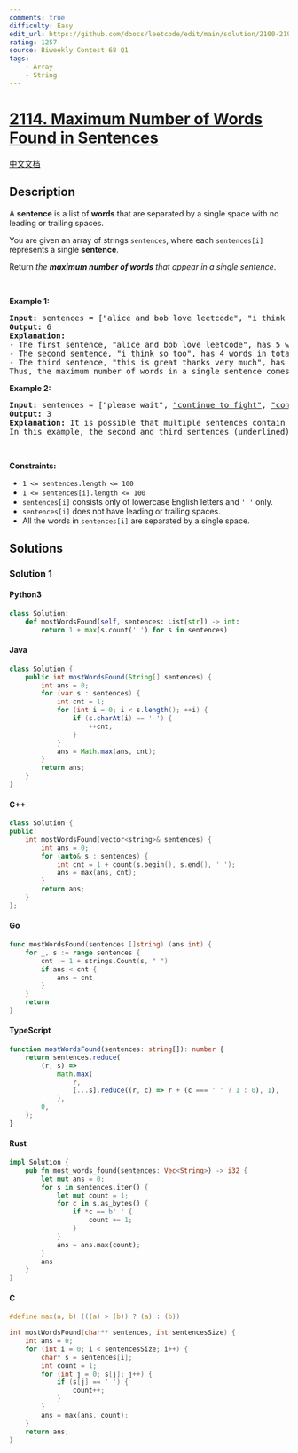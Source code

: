 ```yaml
---
comments: true
difficulty: Easy
edit_url: https://github.com/doocs/leetcode/edit/main/solution/2100-2199/2114.Maximum%20Number%20of%20Words%20Found%20in%20Sentences/README_EN.md
rating: 1257
source: Biweekly Contest 68 Q1
tags:
    - Array
    - String
---
```


<!-- problem:start -->

# [2114. Maximum Number of Words Found in Sentences](https://leetcode.com/problems/maximum-number-of-words-found-in-sentences)

[中文文档](/solution/2100-2199/2114.Maximum%20Number%20of%20Words%20Found%20in%20Sentences/README.md)

## Description

<!-- description:start -->

<p>A <strong>sentence</strong> is a list of <strong>words</strong> that are separated by a single space&nbsp;with no leading or trailing spaces.</p>

<p>You are given an array of strings <code>sentences</code>, where each <code>sentences[i]</code> represents a single <strong>sentence</strong>.</p>

<p>Return <em>the <strong>maximum number of words</strong> that appear in a single sentence</em>.</p>

<p>&nbsp;</p>
<p><strong class="example">Example 1:</strong></p>

<pre>
<strong>Input:</strong> sentences = [&quot;alice and bob love leetcode&quot;, &quot;i think so too&quot;, <u>&quot;this is great thanks very much&quot;</u>]
<strong>Output:</strong> 6
<strong>Explanation:</strong> 
- The first sentence, &quot;alice and bob love leetcode&quot;, has 5 words in total.
- The second sentence, &quot;i think so too&quot;, has 4 words in total.
- The third sentence, &quot;this is great thanks very much&quot;, has 6 words in total.
Thus, the maximum number of words in a single sentence comes from the third sentence, which has 6 words.
</pre>

<p><strong class="example">Example 2:</strong></p>

<pre>
<strong>Input:</strong> sentences = [&quot;please wait&quot;, <u>&quot;continue to fight&quot;</u>, <u>&quot;continue to win&quot;</u>]
<strong>Output:</strong> 3
<strong>Explanation:</strong> It is possible that multiple sentences contain the same number of words. 
In this example, the second and third sentences (underlined) have the same number of words.
</pre>

<p>&nbsp;</p>
<p><strong>Constraints:</strong></p>

<ul>
	<li><code>1 &lt;= sentences.length &lt;= 100</code></li>
	<li><code>1 &lt;= sentences[i].length &lt;= 100</code></li>
	<li><code>sentences[i]</code> consists only of lowercase English letters and <code>&#39; &#39;</code> only.</li>
	<li><code>sentences[i]</code> does not have leading or trailing spaces.</li>
	<li>All the words in <code>sentences[i]</code> are separated by a single space.</li>
</ul>

<!-- description:end -->

## Solutions

<!-- solution:start -->

### Solution 1

<!-- tabs:start -->

#### Python3

```python
class Solution:
    def mostWordsFound(self, sentences: List[str]) -> int:
        return 1 + max(s.count(' ') for s in sentences)
```

#### Java

```java
class Solution {
    public int mostWordsFound(String[] sentences) {
        int ans = 0;
        for (var s : sentences) {
            int cnt = 1;
            for (int i = 0; i < s.length(); ++i) {
                if (s.charAt(i) == ' ') {
                    ++cnt;
                }
            }
            ans = Math.max(ans, cnt);
        }
        return ans;
    }
}
```

#### C++

```cpp
class Solution {
public:
    int mostWordsFound(vector<string>& sentences) {
        int ans = 0;
        for (auto& s : sentences) {
            int cnt = 1 + count(s.begin(), s.end(), ' ');
            ans = max(ans, cnt);
        }
        return ans;
    }
};
```

#### Go

```go
func mostWordsFound(sentences []string) (ans int) {
	for _, s := range sentences {
		cnt := 1 + strings.Count(s, " ")
		if ans < cnt {
			ans = cnt
		}
	}
	return
}
```

#### TypeScript

```ts
function mostWordsFound(sentences: string[]): number {
    return sentences.reduce(
        (r, s) =>
            Math.max(
                r,
                [...s].reduce((r, c) => r + (c === ' ' ? 1 : 0), 1),
            ),
        0,
    );
}
```

#### Rust

```rust
impl Solution {
    pub fn most_words_found(sentences: Vec<String>) -> i32 {
        let mut ans = 0;
        for s in sentences.iter() {
            let mut count = 1;
            for c in s.as_bytes() {
                if *c == b' ' {
                    count += 1;
                }
            }
            ans = ans.max(count);
        }
        ans
    }
}
```

#### C

```c
#define max(a, b) (((a) > (b)) ? (a) : (b))

int mostWordsFound(char** sentences, int sentencesSize) {
    int ans = 0;
    for (int i = 0; i < sentencesSize; i++) {
        char* s = sentences[i];
        int count = 1;
        for (int j = 0; s[j]; j++) {
            if (s[j] == ' ') {
                count++;
            }
        }
        ans = max(ans, count);
    }
    return ans;
}
```

<!-- tabs:end -->

<!-- solution:end -->

<!-- problem:end -->
